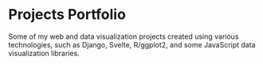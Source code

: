 # Projects Portfolio

Some of my web and data visualization projects created using various technologies, such as Django, Svelte, R/ggplot2, and some JavaScript data visualization libraries.

